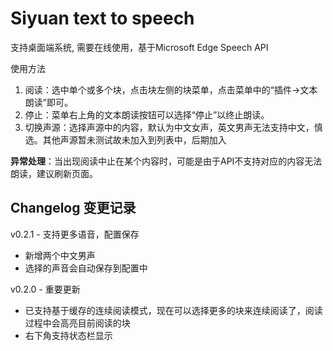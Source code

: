 # Siyuan text to speech

支持桌面端系统, 需要在线使用，基于Microsoft Edge Speech API

使用方法
1. 阅读：选中单个或多个块，点击块左侧的块菜单，点击菜单中的“插件->文本朗读”即可。
2. 停止：菜单右上角的文本朗读按钮可以选择“停止”以终止朗读。
3. 切换声源：选择声源中的内容，默认为中文女声，英文男声无法支持中文，慎选。其他声源暂未测试故未加入到列表中，后期加入

**异常处理**：当出现阅读中止在某个内容时，可能是由于API不支持对应的内容无法朗读，建议刷新页面。

## Changelog 变更记录

v0.2.1 - 支持更多语音，配置保存

- 新增两个中文男声
- 选择的声音会自动保存到配置中

v0.2.0 - 重要更新

- 已支持基于缓存的连续阅读模式，现在可以选择更多的块来连续阅读了，阅读过程中会高亮目前阅读的块
- 右下角支持状态栏显示
